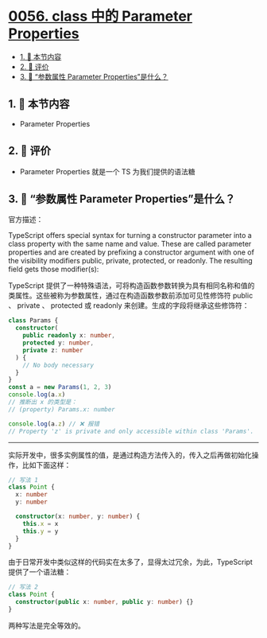 # [0056. class 中的 Parameter Properties](https://github.com/tnotesjs/TNotes.typescript/tree/main/notes/0056.%20class%20%E4%B8%AD%E7%9A%84%20Parameter%20Properties)

<!-- region:toc -->

- [1. 🎯 本节内容](#1--本节内容)
- [2. 🫧 评价](#2--评价)
- [3. 🤔 “参数属性 Parameter Properties”是什么？](#3--参数属性-parameter-properties是什么)

<!-- endregion:toc -->

## 1. 🎯 本节内容

- Parameter Properties

## 2. 🫧 评价

- Parameter Properties 就是一个 TS 为我们提供的语法糖

## 3. 🤔 “参数属性 Parameter Properties”是什么？

官方描述：

TypeScript offers special syntax for turning a constructor parameter into a class property with the same name and value. These are called parameter properties and are created by prefixing a constructor argument with one of the visibility modifiers public, private, protected, or readonly. The resulting field gets those modifier(s):

TypeScript 提供了一种特殊语法，可将构造函数参数转换为具有相同名称和值的类属性。这些被称为参数属性，通过在构造函数参数前添加可见性修饰符 public 、 private 、 protected 或 readonly 来创建。生成的字段将继承这些修饰符：

```ts
class Params {
  constructor(
    public readonly x: number,
    protected y: number,
    private z: number
  ) {
    // No body necessary
  }
}
const a = new Params(1, 2, 3)
console.log(a.x)
// 推断出 x 的类型是：
// (property) Params.x: number

console.log(a.z) // ❌ 报错
// Property 'z' is private and only accessible within class 'Params'.
```

---

实际开发中，很多实例属性的值，是通过构造方法传入的，传入之后再做初始化操作，比如下面这样：

```ts
// 写法 1
class Point {
  x: number
  y: number

  constructor(x: number, y: number) {
    this.x = x
    this.y = y
  }
}
```

由于日常开发中类似这样的代码实在太多了，显得太过冗余，为此，TypeScript 提供了一个语法糖：

```ts
// 写法 2
class Point {
  constructor(public x: number, public y: number) {}
}
```

两种写法是完全等效的。

